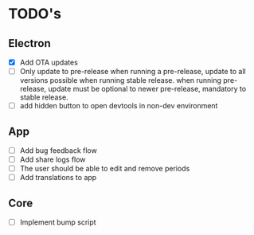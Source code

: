# TODO's

## Electron

-   [x] Add OTA updates
-   [ ] Only update to pre-release when running a pre-release, update to all versions possible when running stable release. when running pre-release, update must be optional to newer pre-release, mandatory to stable release.
-   [ ] add hidden button to open devtools in non-dev environment

## App

-   [ ] Add bug feedback flow
-   [ ] Add share logs flow
-   [ ] The user should be able to edit and remove periods
-   [ ] Add translations to app

## Core

-   [ ] Implement bump script
